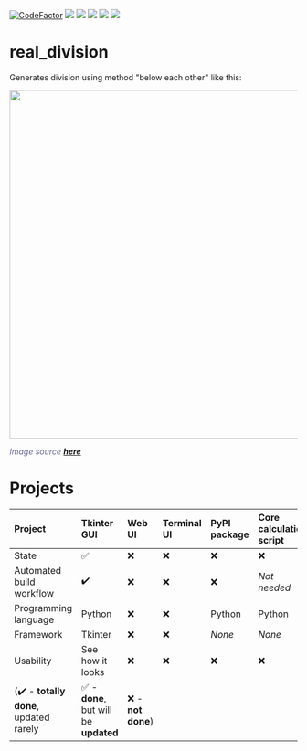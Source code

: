 [![CodeFactor](https://www.codefactor.io/repository/github/hexagoncore/real_division/badge)](#/)
[<img src="https://github.com/HexagonCore/real_division/workflows/Build%20Tkinter%20GUI/badge.svg">](#/)
[<img src="https://img.shields.io/github/license/HexagonCore/real_division">](#/)
[<img src="https://img.shields.io/github/stars/HexagonCore/real_division">](#/)
[<img src="https://img.shields.io/github/forks/HexagonCore/real_division">](#/)
[<img src="https://img.shields.io/github/issues/HexagonCore/real_division">](#/)

# real_division
 Generates division using method "below each other" like this:
 
 <a href="#/"><img src="https://user-images.githubusercontent.com/60501493/168464768-5902695f-7c1f-4581-869c-78b0b82c14e6.png" width="610" /></a>
 <p><span style="color: #666699;"><em>Image source <a href="https://publi.cz/books/12/video/10_pisemne_deleni_jednocifernym_se_zbytkem.png"><strong>here</strong></a></em></span></p>

# Projects
Project | Tkinter GUI | Web UI | Terminal UI | PyPI package | Core calculation script
:------------ | :-------------| :-------------| :-------------| :-------------| :-------------|
State | :white_check_mark: |  :x: | :x: | :x: | :x:
Automated build workflow | :heavy_check_mark: |  :x: | :x: | :x: | *Not needed*
Programming language | Python |  :x: | :x: | Python | Python
Framework | Tkinter |  :x: | :x: | *None* | *None*
Usability | See how it looks |  :x: | :x: | :x: | :x:
(:heavy_check_mark: - **totally done**, updated rarely | :white_check_mark: - **done**, but will be **updated** | :x: - **not done**)
